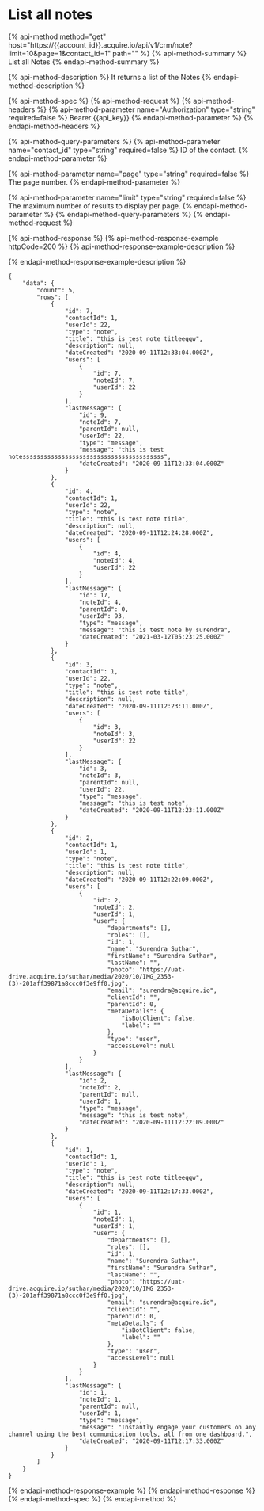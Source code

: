 # List all notes

{% api-method method="get" host="https://{{account\_id}}.acquire.io/api/v1/crm/note?limit=10&page=1&contact\_id=1" path="" %}
{% api-method-summary %}
List all Notes
{% endapi-method-summary %}

{% api-method-description %}
It returns a list of the Notes
{% endapi-method-description %}

{% api-method-spec %}
{% api-method-request %}
{% api-method-headers %}
{% api-method-parameter name="Authorization" type="string" required=false %}
Bearer {{api\_key}}
{% endapi-method-parameter %}
{% endapi-method-headers %}

{% api-method-query-parameters %}
{% api-method-parameter name="contact\_id" type="string" required=false %}
ID of the contact.
{% endapi-method-parameter %}

{% api-method-parameter name="page" type="string" required=false %}
The page number.
{% endapi-method-parameter %}

{% api-method-parameter name="limit" type="string" required=false %}
The maximum number of results to display per page.
{% endapi-method-parameter %}
{% endapi-method-query-parameters %}
{% endapi-method-request %}

{% api-method-response %}
{% api-method-response-example httpCode=200 %}
{% api-method-response-example-description %}

{% endapi-method-response-example-description %}

```
{
    "data": {
        "count": 5,
        "rows": [
            {
                "id": 7,
                "contactId": 1,
                "userId": 22,
                "type": "note",
                "title": "this is test note titleeqqw",
                "description": null,
                "dateCreated": "2020-09-11T12:33:04.000Z",
                "users": [
                    {
                        "id": 7,
                        "noteId": 7,
                        "userId": 22
                    }
                ],
                "lastMessage": {
                    "id": 9,
                    "noteId": 7,
                    "parentId": null,
                    "userId": 22,
                    "type": "message",
                    "message": "this is test notessssssssssssssssssssssssssssssssssssssss",
                    "dateCreated": "2020-09-11T12:33:04.000Z"
                }
            },
            {
                "id": 4,
                "contactId": 1,
                "userId": 22,
                "type": "note",
                "title": "this is test note title",
                "description": null,
                "dateCreated": "2020-09-11T12:24:28.000Z",
                "users": [
                    {
                        "id": 4,
                        "noteId": 4,
                        "userId": 22
                    }
                ],
                "lastMessage": {
                    "id": 17,
                    "noteId": 4,
                    "parentId": 0,
                    "userId": 93,
                    "type": "message",
                    "message": "this is test note by surendra",
                    "dateCreated": "2021-03-12T05:23:25.000Z"
                }
            },
            {
                "id": 3,
                "contactId": 1,
                "userId": 22,
                "type": "note",
                "title": "this is test note title",
                "description": null,
                "dateCreated": "2020-09-11T12:23:11.000Z",
                "users": [
                    {
                        "id": 3,
                        "noteId": 3,
                        "userId": 22
                    }
                ],
                "lastMessage": {
                    "id": 3,
                    "noteId": 3,
                    "parentId": null,
                    "userId": 22,
                    "type": "message",
                    "message": "this is test note",
                    "dateCreated": "2020-09-11T12:23:11.000Z"
                }
            },
            {
                "id": 2,
                "contactId": 1,
                "userId": 1,
                "type": "note",
                "title": "this is test note title",
                "description": null,
                "dateCreated": "2020-09-11T12:22:09.000Z",
                "users": [
                    {
                        "id": 2,
                        "noteId": 2,
                        "userId": 1,
                        "user": {
                            "departments": [],
                            "roles": [],
                            "id": 1,
                            "name": "Surendra Suthar",
                            "firstName": "Surendra Suthar",
                            "lastName": "",
                            "photo": "https://uat-drive.acquire.io/suthar/media/2020/10/IMG_2353-(3)-201aff39871a8ccc0f3e9ff0.jpg",
                            "email": "surendra@acquire.io",
                            "clientId": "",
                            "parentId": 0,
                            "metaDetails": {
                                "isBotClient": false,
                                "label": ""
                            },
                            "type": "user",
                            "accessLevel": null
                        }
                    }
                ],
                "lastMessage": {
                    "id": 2,
                    "noteId": 2,
                    "parentId": null,
                    "userId": 1,
                    "type": "message",
                    "message": "this is test note",
                    "dateCreated": "2020-09-11T12:22:09.000Z"
                }
            },
            {
                "id": 1,
                "contactId": 1,
                "userId": 1,
                "type": "note",
                "title": "this is test note titleeqqw",
                "description": null,
                "dateCreated": "2020-09-11T12:17:33.000Z",
                "users": [
                    {
                        "id": 1,
                        "noteId": 1,
                        "userId": 1,
                        "user": {
                            "departments": [],
                            "roles": [],
                            "id": 1,
                            "name": "Surendra Suthar",
                            "firstName": "Surendra Suthar",
                            "lastName": "",
                            "photo": "https://uat-drive.acquire.io/suthar/media/2020/10/IMG_2353-(3)-201aff39871a8ccc0f3e9ff0.jpg",
                            "email": "surendra@acquire.io",
                            "clientId": "",
                            "parentId": 0,
                            "metaDetails": {
                                "isBotClient": false,
                                "label": ""
                            },
                            "type": "user",
                            "accessLevel": null
                        }
                    }
                ],
                "lastMessage": {
                    "id": 1,
                    "noteId": 1,
                    "parentId": null,
                    "userId": 1,
                    "type": "message",
                    "message": "Instantly engage your customers on any channel using the best communication tools, all from one dashboard.",
                    "dateCreated": "2020-09-11T12:17:33.000Z"
                }
            }
        ]
    }
}
```
{% endapi-method-response-example %}
{% endapi-method-response %}
{% endapi-method-spec %}
{% endapi-method %}

